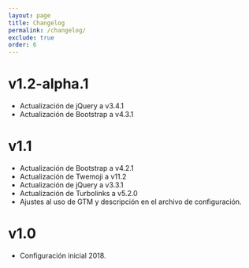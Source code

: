 ```yaml
---
layout: page
title: Changelog
permalink: /changelog/
exclude: true
order: 6
---
```


# v1.2-alpha.1

- Actualización de jQuery a v3.4.1
- Actualización de Bootstrap a v4.3.1



# v1.1

- Actualización de Bootstrap a v4.2.1
- Actualización de Twemoji a v11.2
- Actualización de jQuery a v3.3.1
- Actualización de Turbolinks a v5.2.0
- Ajustes al uso de GTM y descripción en el archivo de configuración.

# v1.0

- Configuración inicial 2018.
